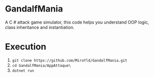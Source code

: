 # GandalfMania
A C # attack game simulator, this code helps you understand OOP logic, class inheritance and instantiation.


# Execution

1) ``` git clone https://github.com/MiroYld/GandalfMania.git ```
2) ``` cd GandalfMania/AppAttaque\ ```
3) ``` dotnet run ```



